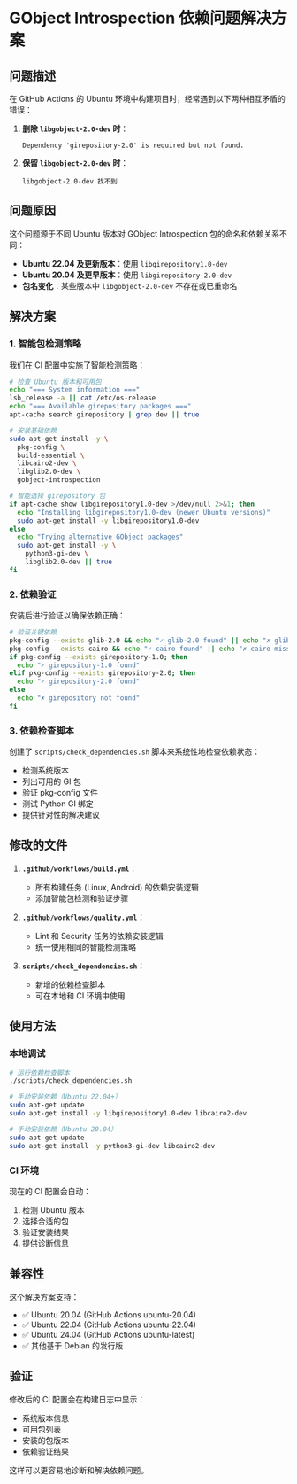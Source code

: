 # GObject Introspection 依赖问题解决方案

## 问题描述

在 GitHub Actions 的 Ubuntu 环境中构建项目时，经常遇到以下两种相互矛盾的错误：

1. **删除 `libgobject-2.0-dev` 时**：
   ```
   Dependency 'girepository-2.0' is required but not found.
   ```

2. **保留 `libgobject-2.0-dev` 时**：
   ```
   libgobject-2.0-dev 找不到
   ```

## 问题原因

这个问题源于不同 Ubuntu 版本对 GObject Introspection 包的命名和依赖关系不同：

- **Ubuntu 22.04 及更新版本**：使用 `libgirepository1.0-dev`
- **Ubuntu 20.04 及更早版本**：使用 `libgirepository-2.0-dev`
- **包名变化**：某些版本中 `libgobject-2.0-dev` 不存在或已重命名

## 解决方案

### 1. 智能包检测策略

我们在 CI 配置中实施了智能检测策略：

```bash
# 检查 Ubuntu 版本和可用包
echo "=== System information ==="
lsb_release -a || cat /etc/os-release
echo "=== Available girepository packages ==="
apt-cache search girepository | grep dev || true

# 安装基础依赖
sudo apt-get install -y \
  pkg-config \
  build-essential \
  libcairo2-dev \
  libglib2.0-dev \
  gobject-introspection

# 智能选择 girepository 包
if apt-cache show libgirepository1.0-dev >/dev/null 2>&1; then
  echo "Installing libgirepository1.0-dev (newer Ubuntu versions)"
  sudo apt-get install -y libgirepository1.0-dev
else
  echo "Trying alternative GObject packages"
  sudo apt-get install -y \
    python3-gi-dev \
    libglib2.0-dev || true
fi
```

### 2. 依赖验证

安装后进行验证以确保依赖正确：

```bash
# 验证关键依赖
pkg-config --exists glib-2.0 && echo "✓ glib-2.0 found" || echo "✗ glib-2.0 missing"
pkg-config --exists cairo && echo "✓ cairo found" || echo "✗ cairo missing"
if pkg-config --exists girepository-1.0; then
  echo "✓ girepository-1.0 found"
elif pkg-config --exists girepository-2.0; then
  echo "✓ girepository-2.0 found"
else
  echo "✗ girepository not found"
fi
```

### 3. 依赖检查脚本

创建了 `scripts/check_dependencies.sh` 脚本来系统性地检查依赖状态：

- 检测系统版本
- 列出可用的 GI 包
- 验证 pkg-config 文件
- 测试 Python GI 绑定
- 提供针对性的解决建议

## 修改的文件

1. **`.github/workflows/build.yml`**：
   - 所有构建任务 (Linux, Android) 的依赖安装逻辑
   - 添加智能包检测和验证步骤

2. **`.github/workflows/quality.yml`**：
   - Lint 和 Security 任务的依赖安装逻辑
   - 统一使用相同的智能检测策略

3. **`scripts/check_dependencies.sh`**：
   - 新增的依赖检查脚本
   - 可在本地和 CI 环境中使用

## 使用方法

### 本地调试

```bash
# 运行依赖检查脚本
./scripts/check_dependencies.sh

# 手动安装依赖（Ubuntu 22.04+）
sudo apt-get update
sudo apt-get install -y libgirepository1.0-dev libcairo2-dev

# 手动安装依赖（Ubuntu 20.04）
sudo apt-get update
sudo apt-get install -y python3-gi-dev libcairo2-dev
```

### CI 环境

现在的 CI 配置会自动：
1. 检测 Ubuntu 版本
2. 选择合适的包
3. 验证安装结果
4. 提供诊断信息

## 兼容性

这个解决方案支持：
- ✅ Ubuntu 20.04 (GitHub Actions ubuntu-20.04)
- ✅ Ubuntu 22.04 (GitHub Actions ubuntu-22.04) 
- ✅ Ubuntu 24.04 (GitHub Actions ubuntu-latest)
- ✅ 其他基于 Debian 的发行版

## 验证

修改后的 CI 配置会在构建日志中显示：
- 系统版本信息
- 可用包列表
- 安装的包版本
- 依赖验证结果

这样可以更容易地诊断和解决依赖问题。
